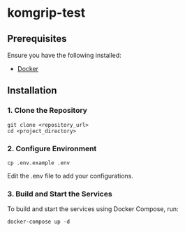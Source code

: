 # komgrip-test

## Prerequisites
Ensure you have the following installed:

- [Docker](https://www.docker.com/)

## Installation

### 1. Clone the Repository

```terminal
git clone <repository_url>
cd <project_directory>
```
### 2. Configure Environment
```terminal
cp .env.example .env
```
Edit the .env file to add your configurations.

### 3. Build and Start the Services
To build and start the services using Docker Compose, run:
```terminal
docker-compose up -d
```